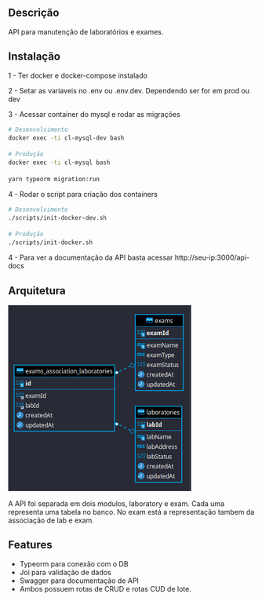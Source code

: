 ## Descrição

API para manutenção de laboratórios e exames.

## Instalação

1 - Ter docker e docker-compose instalado

2 - Setar as variaveis no .env ou .env.dev. Dependendo ser for em prod ou dev

3 - Acessar container do mysql e rodar as migrações

```bash
# Desenvolvimento
docker exec -ti cl-mysql-dev bash

# Produção
docker exec -ti cl-mysql bash

yarn typeorm migration:run
```

4 - Rodar o script para criação dos containers

```bash
# Desenvolvimento
./scripts/init-docker-dev.sh

# Produção
./scripts/init-docker.sh
```

4 - Para ver a documentação da API basta acessar http://seu-ip:3000/api-docs

## Arquitetura

![Alt text](photos/2021-09-28_13-21.png)

A API foi separada em dois modulos, laboratory e exam. Cada uma representa uma tabela no banco. No exam está a representação tambem da associação de lab e exam.

## Features

- Typeorm para conexão com o DB
- Joi para validação de dados
- Swagger para documentação de API
- Ambos possuem rotas de CRUD e rotas CUD de lote.
